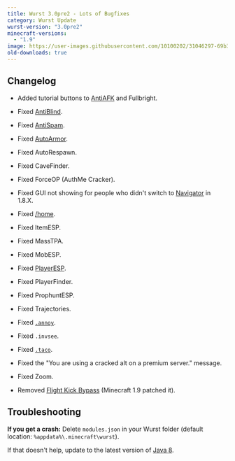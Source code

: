 ```yaml
---
title: Wurst 3.0pre2 - Lots of Bugfixes
category: Wurst Update
wurst-version: "3.0pre2"
minecraft-versions:
  - "1.9"
image: https://user-images.githubusercontent.com/10100202/31046297-69b388ac-a5f6-11e7-9b94-19c4dcfde1fb.jpg
old-downloads: true
---
```

## Changelog

- Added tutorial buttons to [AntiAFK](https://wiki.wurstclient.net/antiafk) and Fullbright.

- Fixed [AntiBlind](https://wiki.wurstclient.net/antiblind).

- Fixed [AntiSpam](https://wiki.wurstclient.net/antispam).

- Fixed [AutoArmor](https://wiki.wurstclient.net/autoarmor).

- Fixed AutoRespawn.

- Fixed CaveFinder.

- Fixed ForceOP (AuthMe Cracker).

- Fixed GUI not showing for people who didn't switch to [Navigator](https://wiki.wurstclient.net/navigator) in 1.8.X.

- Fixed [/home](https://wiki.wurstclient.net/home).

- Fixed ItemESP.

- Fixed MassTPA.

- Fixed MobESP.

- Fixed [PlayerESP](https://wiki.wurstclient.net/playeresp).

- Fixed PlayerFinder.

- Fixed ProphuntESP.

- Fixed Trajectories.

- Fixed [`.annoy`](https://wiki.wurstclient.net/cmd/annoy).

- Fixed `.invsee`.

- Fixed [`.taco`](https://wiki.wurstclient.net/cmd/taco).

- Fixed the "You are using a cracked alt on a premium server." message.

- Fixed Zoom.

- Removed [Flight Kick Bypass](https://wiki.wurstclient.net/flight) (Minecraft 1.9 patched it).

## Troubleshooting

**If you get a crash:**
Delete `modules.json` in your Wurst folder (default location: `%appdata%\.minecraft\wurst`).

If that doesn't help, update to the latest version of [Java 8](https://java.com/download).
